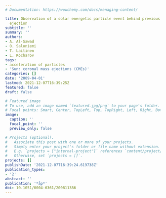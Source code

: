 ```yaml
---
# Documentation: https://wowchemy.com/docs/managing-content/

title: Observation of a solar energetic particle event behind previous coronal mass
  ejection
subtitle: ''
summary: ''
authors:
- A. Al-Sawad
- O. Saloniemi
- T. Laitinen
- L. Kocharov
tags:
- acceleration of particles
- 'Sun: coronal mass ejections (CMEs)'
categories: []
date: '2009-04-01'
lastmod: 2021-12-07T16:39:25Z
featured: false
draft: false

# Featured image
# To use, add an image named `featured.jpg/png` to your page's folder.
# Focal points: Smart, Center, TopLeft, Top, TopRight, Left, Right, BottomLeft, Bottom, BottomRight.
image:
  caption: ''
  focal_point: ''
  preview_only: false

# Projects (optional).
#   Associate this post with one or more of your projects.
#   Simply enter your project's folder or file name without extension.
#   E.g. `projects = ["internal-project"]` references `content/project/deep-learning/index.md`.
#   Otherwise, set `projects = []`.
projects: []
publishDate: '2021-12-07T16:39:24.619738Z'
publication_types:
- '2'
abstract: ''
publication: '*åp*'
doi: 10.1051/0004-6361/200811386
---
```

